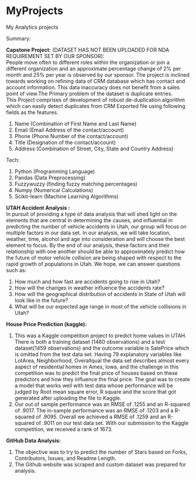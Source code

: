 # MyProjects
My Analytics projects

Summary: 

<b>Capstone Project:</b> (DATASET HAS NOT BEEN UPLOADED FOR NDA REQUIREMENT SET BY OUR SPONSOR): <br>
People move often to different roles within the organization or join a
different organization and an approximate percentage change of 2% per
month and 25% per year is observed by our sponsor. The project is inclined
towards working on refining data of CRM database which has contact and
account information. This data inaccuracy does not benefit from a
sales point of view.The Primary problem of the dataset is duplicate entries.<br>
This Project comprises of development of robust de-duplication algorithm which can easily detect duplicates from CRM Exported file using following fields as the features.
1. Name (Combination of First Name and Last Name)
2. Email (Email Address of the contact/account)
3. Phone (Phone Number of the contact/account)
4. Title (Designation of the contact/account)
5. Address (Combination of Street, City, State and Country Address)

Tech:
1. Python (Programming Language)
2. Pandas (Data Preprocessing)
3. Fuzzywuzzy (finding fuzzy matching percentages)
4. Numpy (Numerical Calculations)
5. Scikit-learn (Machine Learning Algorithms)


<b>UTAH Accident Analysis :</b> <br>
In pursuit of providing a type of data analysis that will shed light on the elements that are central in determining the causes, and influential in predicting the number of vehicle accidents in Utah, our group will focus on multiple factors in our data set. In our analysis, we will take location, weather, time, alcohol and age into consideration and will choose the best element to focus. By the end of our analysis, these factors and their relationship with one another should be able to approximately predict how the future of motor vehicle collision are being shaped with respect to the rapid growth of populations in Utah. We hope, we can answer questions such as: 
1. How much and how fast are accidents going to rise in Utah? 
2. How will the changes in weather influence the accidents rate? 
3. How will the geographical distribution of accidents in State of Utah will look like in the future? 
4. What will be our expected age range in most of the vehicle collisions in Utah? 

<b>House Price Prediction (kaggle):</b> <br> 
1. This was a Kaggle competition project to predict home values in UTAH. There is both a training dataset (1460 observations) and a test dataset(1459 observations) and the outcome variable is SalePrice which is omitted from the test data set. Having 79 explanatory variables like LotArea, Neighborhood, Overallqual the data set describes almost every aspect of residential homes in Ames, Iowa, and the challenge in this competition was to predict the final price of houses based on these predictors and how they influence the final price. The goal was to create a model that works well with test data whose performance will be judged by Root mean square error, R square and the score that got generated after uploading the file to Kaggle.
2. Our out of sample performance was an RMSE of .1255 and an R-squared of .9017. The in-sample performance was an RMSE of .1203 and a R-squared of .9095. Overall we achieved a RMSE of .1259 and an R-squared of .9011 on our test data set. With our submission to the Kaggle competition, we received a rank of 1673.

<b>GitHub Data Analysis:</b><br> 
1. The objective was to try to predict the number of Stars based on Forks, Contributors, Issues, and Readme Length.
2. The Github website was scraped and custom dataset was prepared for analysis.





